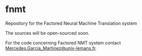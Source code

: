 # fnmt
Repository for the Factored Neural Machine Translation system

The sources will be open-sourced soon.

For the code concerning Factored NMT system contact Mercedes.Garcia_Martinez@univ-lemans.fr.

